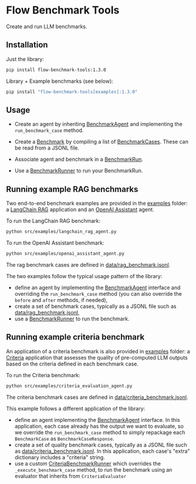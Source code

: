 # Flow Benchmark Tools

Create and run LLM benchmarks.

## Installation

Just the library:
```sh
pip install flow-benchmark-tools:1.3.0
```

Library + Example benchmarks (see below):
```sh
pip install "flow-benchmark-tools[examples]:1.3.0"
```

## Usage

* Create an agent by inheriting [BenchmarkAgent](src/recursiveai/benchmark/api/benchmark_agent.py) and implementing the `run_benchmark_case` method.

* Create a [Benchmark](src/recursiveai/benchmark/api/benchmark.py) by compiling a list of [BenchmarkCases](src/recursiveai/benchmark/api/benchmark_case.py). These can be read from a JSONL file.

* Associate agent and benchmark in a [BenchmarkRun](src/recursiveai/benchmark/api/benchmark_run.py).

* Use a [BenchmarkRunner](src/recursiveai/benchmark/api/benchmark_runner.py) to run your BenchmarkRun.

## Running example RAG benchmarks

Two end-to-end benchmark examples are provided in the [examples](src/examples) folder: a [LangChain RAG](src/examples/langchain_rag_agent.py) application and an [OpenAI Assistant](src/examples/openai_assistant_agent.py) agent.

To run the LangChain RAG benchmark:
```sh
python src/examples/langchain_rag_agent.py
```

To run the OpenAI Assistant benchmark:
```sh
python src/examples/openai_assistant_agent.py
```

The rag benchmark cases are defined in [data/rag_benchmark.jsonl](data/rag_benchmark.jsonl).

The two examples follow the typical usage pattern of the library:
* define an agent by implementing the [BenchmarkAgent](src/recursiveai/benchmark/api/benchmark_agent.py) interface and overriding the `run_benchmark_case` method (you can also override the `before` and `after` methods, if needed),
* create a set of benchmark cases, typically as a JSONL file such as [data/rag_benchmark.jsonl](data/rag_benchmark.jsonl),
* use a [BenchmarkRunner](src/recursiveai/benchmark/api/benchmark_runner.py) to run the benchmark.

## Running example criteria benchmark

An application of a criteria benchmark is also provided in [examples](src/examples) folder: a [Criteria](src/examples/criteria_evaluation_agent.py) application that assesses the quality of pre-computed LLM outputs based on the criteria defined in each benchmark case.

To run the Criteria benchmark:
```sh
python src/examples/criteria_evaluation_agent.py
```

The criteria benchmark cases are defined in [data/criteria_benchmark.jsonl](data/criteria_benchmark.jsonl).

This example follows a different application of the library:
* define an agent implementing the [BenchmarkAgent](src/recursiveai/benchmark/api/benchmark_agent.py) interface. In this application, each case already has the output we want to evaluate, so we override the `run_benchmark_case` method to simply repackage each `BenchmarkCase` as `BenchmarkCaseResponse`.
* create a set of quality benchmark cases, typically as a JSONL file such as [data/criteria_benchmark.jsonl](data/criteria_benchmark.jsonl). In this application, each case's "extra" dictionary includes a "criteria" string.
* use a custom [CriteriaBenchmarkRunner](src/recursiveai/benchmark/api/benchmark_runner.py) which overrides the `_execute_benchmark_case` method, to run the benchmark using an evaluator that inherits from `CriteriaEvaluator`
